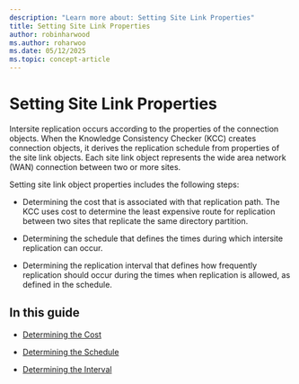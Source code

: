 ```yaml
---
description: "Learn more about: Setting Site Link Properties"
title: Setting Site Link Properties
author: robinharwood
ms.author: roharwoo
ms.date: 05/12/2025
ms.topic: concept-article
---
```


# Setting Site Link Properties

Intersite replication occurs according to the properties of the connection objects. When the Knowledge Consistency Checker (KCC) creates connection objects, it derives the replication schedule from properties of the site link objects. Each site link object represents the wide area network (WAN) connection between two or more sites.

Setting site link object properties includes the following steps:

-   Determining the cost that is associated with that replication path. The KCC uses cost to determine the least expensive route for replication between two sites that replicate the same directory partition.

-   Determining the schedule that defines the times during which intersite replication can occur.

-   Determining the replication interval that defines how frequently replication should occur during the times when replication is allowed, as defined in the schedule.

## In this guide

-   [Determining the Cost](../../ad-ds/plan/Determining-the-Cost.md)

-   [Determining the Schedule](../../ad-ds/plan/Determining-the-Schedule.md)

-   [Determining the Interval](../../ad-ds/plan/Determining-the-Interval.md)



